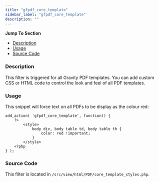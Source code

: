 ```yaml
---
title: "gfpdf_core_template"
sidebar_label: "gfpdf_core_template"
description: ""
---
```


**Jump To Section**

* [Description](#description)
* [Usage](#usage)
* [Source Code](#source-code)

### Description

This filter is triggered for all Gravity PDF templates. You can add custom CSS or HTML code to control the look and feel of all PDF templates.

### Usage

This snippet will force text on all PDFs to be display as the colour red:

```
add_action( 'gfpdf_core_template', function() {
	?>
		<style>
			body div, body table td, body table th {
				color: red !important;
			}
		</style>
	<?php
} );
```

### Source Code

This filter is located in `/src/view/html/PDF/core_template_styles.php`.